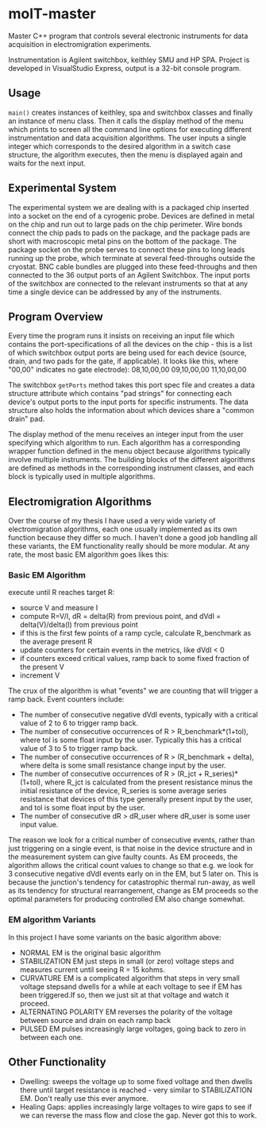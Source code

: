 # molT-master
Master C++ program that controls several electronic instruments for data acquisition in electromigration experiments. 

Instrumentation is Agilent switchbox, keithley SMU and HP SPA. Project is developed in VisualStudio Express, output is a 32-bit console program.

## Usage
`main()` creates instances of keithley, spa and switchbox classes and finally an instance of menu class. Then it calls the display method of the menu which prints to screen all the command line options for executing different instrumentation and data acquisition algorithms. The user inputs a single integer which corresponds to the desired algorithm in a switch case structure, the algorithm executes, then the menu is displayed again and waits for the next input. 

## Experimental System
The experimental system we are dealing with is a packaged chip inserted into a socket on the end of a cyrogenic probe. Devices are defined in metal on the chip and run out to large pads on the chip perimeter. Wire bonds connect the chip pads to pads on the package, and the package pads are short with macroscopic metal pins on the bottom of the package. The package socket on the probe serves to connect these pins to long leads running up the probe, which terminate at several feed-throughs outside the cryostat. BNC cable bundles are plugged into these feed-throughs and then connected to the 36 output ports of an Agilent Switchbox. The input ports of the switchbox are connected to the relevant instruments so that at any time a single device can be addressed by any of the instruments. 


## Program Overview

Every time the program runs it insists on receiving an input file which contains the port-specifications of all the devices on the chip - this is a list of which switchbox output ports are being used for each device (source, drain, and two pads for the gate, if applicable). It looks like this, where "00,00" indicates no gate electrode):
08,10,00,00
09,10,00,00
11,10,00,00

The switchbox `getPorts` method takes this port spec file and creates a data structure attribute which contains "pad strings" for connecting each device's output ports to the input ports for specific instruments. The data structure also holds the information about which devices share a "common drain" pad.

The display method of the menu receives an integer input from the user specifying which algorithm to run. Each algorithm has a corresponding wrapper function defined in the menu object because algorithms typically involve multiple instruments. The building blocks of the different algorithms are defined as methods in the corresponding instrument classes, and each block is typically used in multiple algorithms. 



## Electromigration Algorithms
Over the course of my thesis I have used a very wide variety of electromigration algorithms, each one usually implemented as its own function because they differ so much. I haven't done a good job handling all these variants, the EM functionality really should be more modular. At any rate, the most basic EM algorithm goes likes this:

### Basic EM Algorithm
execute until R reaches target R:
- source V and measure I
- compute R=V/I, dR = delta(R) from previous point, and dVdI = delta(V)/delta(I) from previous point
- if this is the first few points of a ramp cycle, calculate R_benchmark as the average present R
- update counters for certain events in the metrics, like dVdI < 0
- if counters exceed critical values, ramp back to some fixed fraction of the present V
- increment V

The crux of the algorithm is what "events" we are counting that will trigger a ramp back. Event counters include:
- The number of consecutive negative dVdI events, typically with a critical value of 2 to 6 to trigger ramp back. 
- The number of consecutive occurrences of R > R_benchmark*(1+tol), where tol is some float input by the user. Typically this has a critical value of 3 to 5 to trigger ramp back.
- The number of consecutive occurrences of R > (R_benchmark + delta), where delta is some small resistance change input by the user. 
- The number of consecutive occurrences of R > (R_jct + R_series)*(1+tol), where R_jct is calculated from the present resistance minus the initial resistance of the device, R_series is some average series resistance that devices of this type generally present input by the user, and tol is some float input by the user.  
- The number of consecutive dR > dR_user where dR_user is some user input value.

The reason we look for a critical number of consecutive events, rather than just triggering on a single event, is that noise in the device structure and in the measurement system can give faulty counts. As EM proceeds, the algorithm allows the critical count values to change so that e.g. we look for 3 consecutive negative dVdI events early on in the EM, but 5 later on. This is because the junction's tendency for catastrophic thermal run-away, as well as its tendency for structural rearrangement, change as EM proceeds so the optimal parameters for producing controlled EM also change somewhat.

### EM algorithm Variants
In this project I have some variants on the basic algorithm above:
- NORMAL EM is the original basic algorithm
- STABILIZATION EM just steps in small (or zero) voltage steps and measures current until seeing R = 15 kohms.
- CURVATURE EM is a complicated algorithm that steps in very small voltage stepsand dwells for a while at each voltage to see if EM has been triggered.If so, then we just sit at that voltage and watch it proceed.
- ALTERNATING POLARITY EM reverses the polarity of the voltage between source and drain on each ramp back
- PULSED EM pulses increasingly large voltages, going back to zero in between each one.

## Other Functionality
- Dwelling: sweeps the voltage up to some fixed voltage and then dwells there until target resistance is reached - very similar to STABILIZATION EM. Don't really use this ever anymore.
- Healing Gaps: applies increasingly large voltages to wire gaps to see if we can reverse the mass flow and close the gap. Never got this to work.



